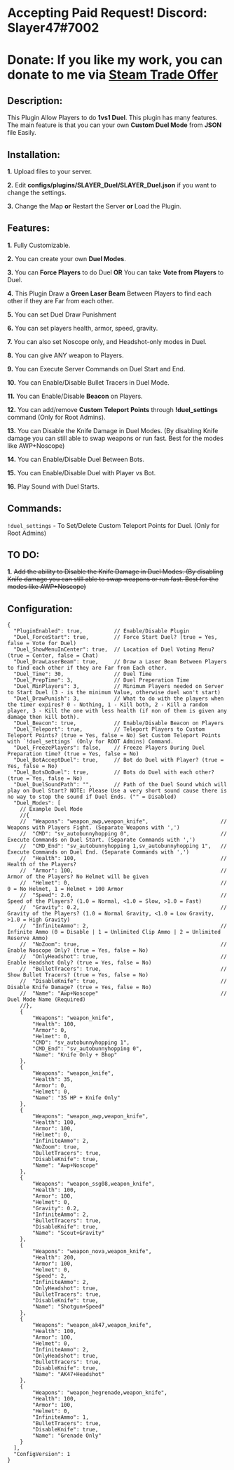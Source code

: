 # Accepting Paid Request! Discord: Slayer47#7002
# Donate: If you like my work, you can donate to me via [Steam Trade Offer](https://bit.ly/3qDpgPd)

## Description:
This Plugin Allow Players to do **1vs1 Duel**. This plugin has many features. The main feature is that you can your own **Custom Duel Mode** from **JSON** file Easily.

## Installation:
**1.** Upload files to your server.

**2.** Edit **configs/plugins/SLAYER_Duel/SLAYER_Duel.json** if you want to change the settings.

**3.** Change the Map **or** Restart the Server **or** Load the Plugin.

## Features:
**1.** Fully Customizable.

**2.** You can create your own **Duel Modes**.

**3.** You can **Force Players** to do Duel **OR** You can take **Vote from Players** to Duel.

**4.** This Plugin Draw a **Green Laser Beam** Between Players to find each other if they are Far from each other.

**5.** You can set Duel Draw Punishment

**6.** You can set players health, armor, speed, gravity.

**7.** You can also set Noscope only, and Headshot-only modes in Duel.

**8.** You can give ANY weapon to Players.

**9.** You can Execute Server Commands on Duel Start and End.

**10.** You can Enable/Disable Bullet Tracers in Duel Mode.

**11.** You can Enable/Disable **Beacon** on Players.

**12.** You can add/remove **Custom Teleport Points** through **!duel_settings** command (Only for Root Admins).

**13.** You can Disable the Knife Damage in Duel Modes. (By disabling Knife damage you can still able to swap weapons or run fast. Best for the modes like AWP+Noscope)

**14.** You can Enable/Disable Duel Between Bots.

**15.** You can Enable/Disable Duel with Player vs Bot.

**16.** Play Sound with Duel Starts.

## Commands:
`!duel_settings` - To Set/Delete Custom Teleport Points for Duel. (Only for Root Admins)

## TO DO:
**1.** ~~Add the ability to Disable the Knife Damage in Duel Modes. (By disabling Knife damage you can still able to swap weapons or run fast. Best for the modes like AWP+Noscope)~~

## Configuration:
```
{
  "PluginEnabled": true,          // Enable/Disable Plugin
  "Duel_ForceStart": true,        // Force Start Duel? (true = Yes, false = Vote for Duel)
  "Duel_ShowMenuInCenter": true,  // Location of Duel Voting Menu? (true = Center, false = Chat)
  "Duel_DrawLaserBeam": true,     // Draw a Laser Beam Between Players to find each other if they are Far from Each other. 
  "Duel_Time": 30,                // Duel Time
  "Duel_PrepTime": 3,             // Duel Preperation Time
  "Duel_MinPlayers": 3,           // Minimum Players needed on Server to Start Duel (3 - is the minimum Value, otherwise duel won't start)
  "Duel_DrawPunish": 3,           // What to do with the players when the timer expires? 0 - Nothing, 1 - Kill both, 2 - Kill a random player, 3 - Kill the one with less health (if non of them is given any damage then kill both).
  "Duel_Beacon": true,            // Enable/Disable Beacon on Players
  "Duel_Teleport": true,          // Teleport Players to Custom Teleport Points? (true = Yes, false = No) Set Custom Teleport Points with `!duel_settings` (Only for ROOT Admins) Command. 
  "Duel_FreezePlayers": false,    // Freeze Players During Duel Preparation time? (true = Yes, false = No)
  "Duel_BotAcceptDuel": true,     // Bot do Duel with Player? (true = Yes, false = No)
  "Duel_BotsDoDuel": true,        // Bots do Duel with each other? (true = Yes, false = No)
  "Duel_DuelSoundPath": "",       // Path of the Duel Sound which will play on Duel Start? NOTE: Please Use a very short sound cause there is no way to stop the sound if Duel Ends. ("" = Disabled)
  "Duel_Modes": [
    // Example Duel Mode
    //{
    //  "Weapons": "weapon_awp,weapon_knife",                       // Weapons with Players Fight. (Separate Weapons with ',')
    //  "CMD": "sv_autobunnyhopping 0",                             // Execute Commands on Duel Start. (Separate Commands with ',')
    //  "CMD_End": "sv_autobunnyhopping 1,sv_autobunnyhopping 1",   // Execute Commands on Duel End. (Separate Commands with ',')
    //  "Health": 100,                                              // Health of the Players?
    //  "Armor": 100,                                               // Armor of the Players? No Helmet will be given
    //  "Helmet": 0,                                                // 0 = No Helmet, 1 = Helmet + 100 Armor
    //  "Speed": 2.0,                                               // Speed of the Players? (1.0 = Normal, <1.0 = Slow, >1.0 = Fast)
    //  "Gravity": 0.2,                                             // Gravity of the Players? (1.0 = Normal Gravity, <1.0 = Low Gravity, >1.0 = High Gravity)
    //	"InfiniteAmmo": 2,											// Infinite Ammo (0 = Disable | 1 = Unlimited Clip Ammo | 2 = Unlimited Reserve Ammo)
	//  "NoZoom": true,                                             // Enable Noscope Only? (true = Yes, false = No)
    //  "OnlyHeadshot": true,                                       // Enable Headshot Only? (true = Yes, false = No)
    //  "BulletTracers": true,                                      // Show Bullet Tracers? (true = Yes, false = No)
    //  "DisableKnife": true,                                       // Disable Knife Damage? (true = Yes, false = No)
    //  "Name": "Awp+Noscope"                                       // Duel Mode Name (Required)
    //},
	{
		"Weapons": "weapon_knife",
		"Health": 100,
		"Armor": 0,
		"Helmet": 0,
		"CMD": "sv_autobunnyhopping 1",
		"CMD_End": "sv_autobunnyhopping 0",
		"Name": "Knife Only + Bhop"
    },
	{
		"Weapons": "weapon_knife",
		"Health": 35,
		"Armor": 0,
		"Helmet": 0,
		"Name": "35 HP + Knife Only"
    },
    {
		"Weapons": "weapon_awp,weapon_knife",
		"Health": 100,
		"Armor": 100,
		"Helmet": 0,
		"InfiniteAmmo": 2,
		"NoZoom": true,
		"BulletTracers": true,
		"DisableKnife": true,
		"Name": "Awp+Noscope"
    },
    {
		"Weapons": "weapon_ssg08,weapon_knife",
		"Health": 100,
		"Armor": 100,
		"Helmet": 0,
		"Gravity": 0.2,
		"InfiniteAmmo": 2,
		"BulletTracers": true,
		"DisableKnife": true,
		"Name": "Scout+Gravity"
    },
    {
		"Weapons": "weapon_nova,weapon_knife",
		"Health": 200,
		"Armor": 100,
		"Helmet": 0,
		"Speed": 2,
		"InfiniteAmmo": 2,
		"OnlyHeadshot": true,
		"BulletTracers": true,
		"DisableKnife": true,
		"Name": "Shotgun+Speed"
    },
    {
		"Weapons": "weapon_ak47,weapon_knife",
		"Health": 100,
		"Armor": 100,
		"Helmet": 0,
		"InfiniteAmmo": 2,
		"OnlyHeadshot": true,
		"BulletTracers": true,
		"DisableKnife": true,
		"Name": "AK47+Headshot"
    },
    {
		"Weapons": "weapon_hegrenade,weapon_knife",
		"Health": 100,
		"Armor": 100,
		"Helmet": 0,
		"InfiniteAmmo": 1,
		"BulletTracers": true,
		"DisableKnife": true,
		"Name": "Grenade Only"
    }
  ],
  "ConfigVersion": 1
}
```

